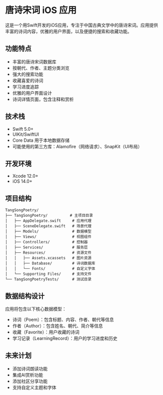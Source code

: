 # 唐诗宋词 iOS 应用

这是一个用Swift开发的iOS应用，专注于中国古典文学中的唐诗宋词。应用提供丰富的诗词内容，优雅的用户界面，以及便捷的搜索和收藏功能。

## 功能特点

- 丰富的唐诗宋词数据库
- 按朝代、作者、主题分类浏览
- 强大的搜索功能
- 收藏喜爱的诗词
- 学习进度追踪
- 优雅的用户界面设计
- 诗词详情页面，包含注释和赏析

## 技术栈

- Swift 5.0+
- UIKit/SwiftUI
- Core Data 用于本地数据存储
- 可能使用的第三方库：Alamofire（网络请求）、SnapKit（UI布局）

## 开发环境

- Xcode 12.0+
- iOS 14.0+

## 项目结构

```
TangSongPoetry/
├── TangSongPoetry/          # 主项目目录
│   ├── AppDelegate.swift     # 应用代理
│   ├── SceneDelegate.swift   # 场景代理
│   ├── Models/               # 数据模型
│   ├── Views/                # 视图组件
│   ├── Controllers/          # 控制器
│   ├── Services/             # 服务层
│   ├── Resources/            # 资源文件
│   │   ├── Assets.xcassets   # 图片资源
│   │   ├── Database/         # 诗词数据库
│   │   └── Fonts/            # 自定义字体
│   └── Supporting Files/     # 支持文件
└── TangSongPoetryTests/      # 测试目录
```

## 数据结构设计

应用将包含以下核心数据模型：

- 诗词（Poem）：包含标题、内容、作者、朝代等信息
- 作者（Author）：包含姓名、朝代、简介等信息
- 收藏（Favorite）：用户收藏的诗词
- 学习记录（LearningRecord）：用户的学习进度和历史

## 未来计划

- 添加诗词朗读功能
- 集成AI赏析功能
- 添加社区分享功能
- 支持自定义主题和字体